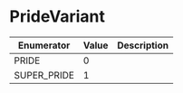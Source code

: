 # PrideVariant

| Enumerator   | Value | Description |
| ------------ | ----- | ----------- |
| PRIDE        | 0     |             |
| SUPER\_PRIDE | 1     |             |
